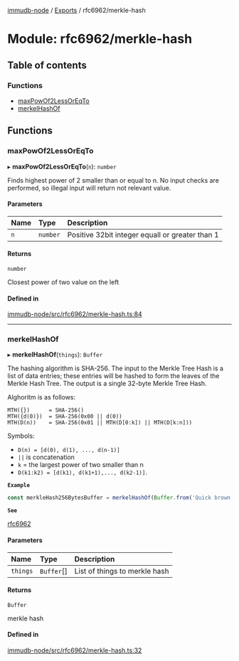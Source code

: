 [immudb-node](../README.md) / [Exports](../modules.md) / rfc6962/merkle-hash

# Module: rfc6962/merkle-hash

## Table of contents

### Functions

- [maxPowOf2LessOrEqTo](rfc6962_merkle_hash.md#maxpowof2lessoreqto)
- [merkelHashOf](rfc6962_merkle_hash.md#merkelhashof)

## Functions

### maxPowOf2LessOrEqTo

▸ **maxPowOf2LessOrEqTo**(`n`): `number`

Finds highest power of 2 smaller
than or equal to n. No input checks are performed,
so illegal input will return not relevant value.

#### Parameters

| Name | Type | Description |
| :------ | :------ | :------ |
| `n` | `number` | Positive 32bit integer equall or greater than 1 |

#### Returns

`number`

Closest power of two value on the left

#### Defined in

[immudb-node/src/rfc6962/merkle-hash.ts:84](https://github.com/codenotary/immudb-node/blob/fe12060/immudb-node/src/rfc6962/merkle-hash.ts#L84)

___

### merkelHashOf

▸ **merkelHashOf**(`things`): `Buffer`

The hashing algorithm is SHA-256. The input to the Merkle Tree Hash is a list
of data entries; these entries will be hashed to form the leaves of the
Merkle Hash Tree. The output is a single 32-byte Merkle Tree Hash.

Alghoritm is as follows:

```
MTH({})      = SHA-256()
MTH({d(0)})  = SHA-256(0x00 || d(0))
MTH(D(n))    = SHA-256(0x01 || MTH(D[0:k]) || MTH(D[k:n]))
```

Symbols:
* `D(n) = [d(0), d(1), ..., d(n-1)]`
* `||` is concatenation
* `k` = the largest power of two smaller than n
* `D(k1:k2) = [d(k1), d(k1+1),..., d(k2-1)]`.

**`Example`**

```ts
const merkleHash256BytesBuffer = merkelHashOf(Buffer.from('Quick brown fox'))
```

**`See`**

[rfc6962](https://datatracker.ietf.org/doc/html/rfc6962#section-2.1)

#### Parameters

| Name | Type | Description |
| :------ | :------ | :------ |
| `things` | `Buffer`[] | List of things to merkle hash |

#### Returns

`Buffer`

merkle hash

#### Defined in

[immudb-node/src/rfc6962/merkle-hash.ts:32](https://github.com/codenotary/immudb-node/blob/fe12060/immudb-node/src/rfc6962/merkle-hash.ts#L32)
